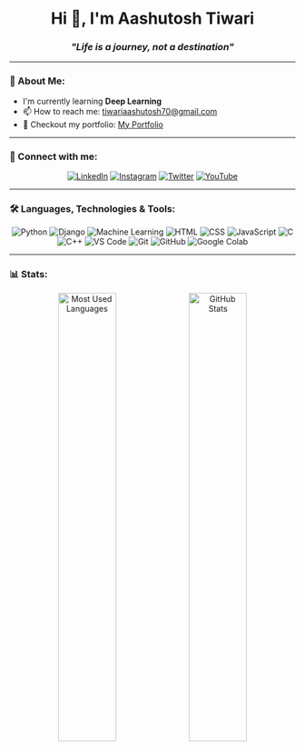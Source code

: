 <h1 align="center">Hi 👋, I'm Aashutosh Tiwari</h1>

<h3 align="center"><em>"Life is a journey, not a destination"</em></h3>

---

### 🌱 About Me:  
- I'm currently learning **Deep Learning**  
- 📫 How to reach me: [tiwariaashutosh70@gmail.com](mailto:tiwariaashutosh70@gmail.com)  
- 🔗 Checkout my portfolio: [My Portfolio](https://main.duzr5mzgerxy7.amplifyapp.com/)  

  

---

### 🔗 Connect with me:  
<p align="center">
  <a href="[YOUR_LINKEDIN_PROFILE_LINK](https://www.linkedin.com/in/aashutosh-tiwari-7a722b262/?utm_source=share&utm_campaign=share_via&utm_content=profile&utm_medium=android_app)"><img src="https://img.shields.io/badge/LinkedIn-0A66C2?style=for-the-badge&logo=linkedin&logoColor=white" alt="LinkedIn"/></a>
  <a href="[YOUR_INSTAGRAM_PROFILE_LINK](https://www.instagram.com/aashu_768_/?igsh=OGQ5ZDc2ODk2ZA%3D%3D#)"><img src="https://img.shields.io/badge/Instagram-E4405F?style=for-the-badge&logo=instagram&logoColor=white" alt="Instagram"/></a>
  <a href="[YOUR_TWITTER_PROFILE_LINK](https://x.com/atofficial768?t=F3kwPmDkSyXz-GG5iB70YQ&s=09)"><img src="https://img.shields.io/badge/Twitter-1DA1F2?style=for-the-badge&logo=twitter&logoColor=white" alt="Twitter"/></a>
  <a href="[YOUR_YOUTUBE_CHANNEL_LINK](https://www.youtube.com/@atstatus2213)"><img src="https://img.shields.io/badge/YouTube-FF0000?style=for-the-badge&logo=youtube&logoColor=white" alt="YouTube"/></a>
</p>

---

### 🛠️ Languages, Technologies & Tools:  
<p align="center">
  <img src="https://img.shields.io/badge/-Python-3776AB?style=for-the-badge&logo=python&logoColor=white" alt="Python"/>
  <img src="https://img.shields.io/badge/-Django-092E20?style=for-the-badge&logo=django&logoColor=white" alt="Django"/>
  <img src="https://img.shields.io/badge/-Machine%20Learning-FCC624?style=for-the-badge&logo=tensorflow&logoColor=black" alt="Machine Learning"/>
  <img src="https://img.shields.io/badge/-HTML5-E34F26?style=for-the-badge&logo=html5&logoColor=white" alt="HTML"/>
  <img src="https://img.shields.io/badge/-CSS3-1572B6?style=for-the-badge&logo=css3&logoColor=white" alt="CSS"/>
  <img src="https://img.shields.io/badge/-JavaScript-F7DF1E?style=for-the-badge&logo=javascript&logoColor=black" alt="JavaScript"/>
  <img src="https://img.shields.io/badge/-C-A8B9CC?style=for-the-badge&logo=c&logoColor=black" alt="C"/>
  <img src="https://img.shields.io/badge/-C++-00599C?style=for-the-badge&logo=c%2B%2B&logoColor=white" alt="C++"/>
  <img src="https://img.shields.io/badge/-VS%20Code-007ACC?style=for-the-badge&logo=visualstudiocode&logoColor=white" alt="VS Code"/>
  <img src="https://img.shields.io/badge/-Git-F05032?style=for-the-badge&logo=git&logoColor=white" alt="Git"/>
  <img src="https://img.shields.io/badge/-GitHub-181717?style=for-the-badge&logo=github&logoColor=white" alt="GitHub"/>
  <img src="https://img.shields.io/badge/-Google%20Colab-F4B400?style=for-the-badge&logo=googlecolab&logoColor=black" alt="Google Colab"/>
</p>

---

### 📊 Stats:  
<p align="center">
  <img src="https://github-readme-stats.vercel.app/api/top-langs/?username=AASHU7688&layout=compact&theme=tokyonight" alt="Most Used Languages" width="45%"/>
  <img src="https://github-readme-stats.vercel.app/api?username=AASHU7688&show_icons=true&theme=tokyonight" alt="GitHub Stats" width="45%"/>
</p>
